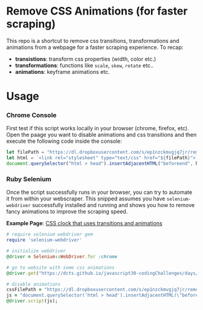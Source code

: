 # Remove CSS Animations (for faster scraping)

This repo is a shortcut to remove css transitions, transformations and animations from a webpage for a faster scraping experience. To recap:
- **transistions**: transform css properties (width, color etc.)
- **transformations**: functions like `scale`, `skew`, `rotate` etc..
- **animations**: keyframe animations etc.

# Usage
### Chrome Console
First test if this script works locally in your browser (chrome, firefox, etc). Open the paage you want to disable animations and css transitions and then execute the following code inside the console:
```js
let filePath = "https://dl.dropboxusercontent.com/s/ep1nzckmvgjq7jr/remove_transitions_from_page.css";
let html = `<link rel="stylesheet" type="text/css" href="${filePath}">`;
document.querySelector("html > head").insertAdjacentHTML("beforeend", html);
```

### Ruby Selenium
Once the script successfully runs in your browser, you can try to automate it from within your webscraper. This snipped assumes you have `selenium-webdriver` successfully installed and running and shows you how to remove fancy animations to improve the scraping speed.

**Example Page**: [CSS clock that uses transitions and animations](https://dcts.github.io/javascript30-codingChallenges/days/02/)

```ruby
# require selenium webdriver gem
require 'selenium-webdriver'

# initialize webdriver
@driver = Selenium::WebDriver.for :chrome

# go to website with some css animations
@driver.get("https://dcts.github.io/javascript30-codingChallenges/days/02/")

# disable animations
cssFilePath = "https://dl.dropboxusercontent.com/s/ep1nzckmvgjq7jr/remove_transitions_from_page.css"
js = "document.querySelector('html > head').insertAdjacentHTML(\"beforeend\", \"<link rel='stylesheet' type='text/css' href='#{cssFilePath}'>\");"
@driver.script(js);
```
